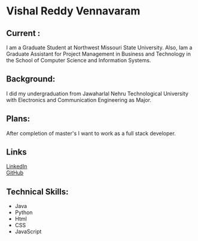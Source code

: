 # Vishal Reddy Vennavaram
## Current :
   I am a Graduate Student at Northwest Missouri State University. Also, Iam a Graduate Assistant for Project Management in Business and Technology in the School of Computer Science and Information Systems.
## Background:
   I did my undergraduation from Jawaharlal Nehru Technological University with Electronics and Communication Engineering as Major. 
## Plans:
   After completion of master's I want to work as a full stack developer.
## Links
   [LinkedIn](https://www.linkedin.com/in/vishalreddyvennavaram/)   
   [GitHub](https://github.com/Vishalreddy114)
## Technical Skills:
   - Java
   - Python
   - Html
   - CSS
   - JavaScript
   
   
